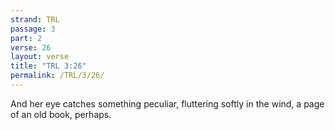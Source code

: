 ```yaml
---
strand: TRL
passage: 3
part: 2
verse: 26
layout: verse
title: "TRL 3:26"
permalink: /TRL/3/26/
---
```

And her eye catches something peculiar, fluttering softly in the wind, a page of an old book, perhaps.
